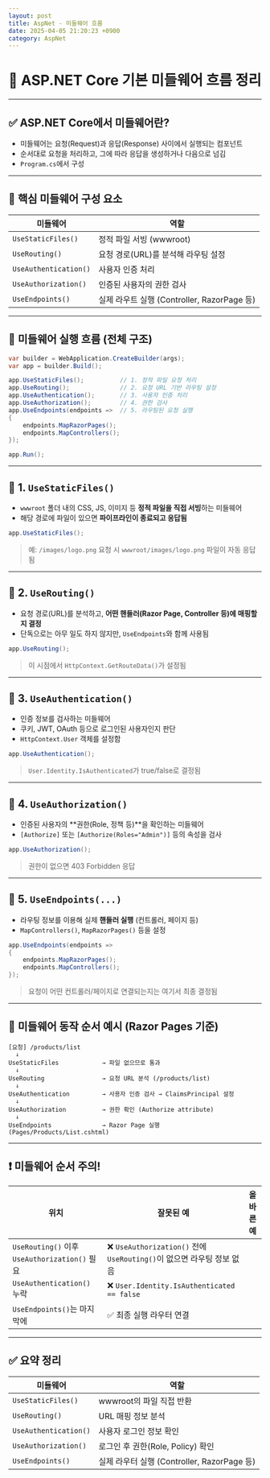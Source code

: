 ```yaml
---
layout: post
title: AspNet - 미들웨어 흐름
date: 2025-04-05 21:20:23 +0900
category: AspNet
---
```

# 🔄 ASP.NET Core 기본 미들웨어 흐름 정리

---

## ✅ ASP.NET Core에서 미들웨어란?

- 미들웨어는 요청(Request)과 응답(Response) 사이에서 실행되는 컴포넌트
- 순서대로 요청을 처리하고, 그에 따라 응답을 생성하거나 다음으로 넘김
- `Program.cs`에서 구성

---

## 🧱 핵심 미들웨어 구성 요소

| 미들웨어            | 역할 |
|---------------------|------|
| `UseStaticFiles()`   | 정적 파일 서빙 (wwwroot) |
| `UseRouting()`       | 요청 경로(URL)를 분석해 라우팅 설정 |
| `UseAuthentication()`| 사용자 인증 처리 |
| `UseAuthorization()` | 인증된 사용자의 권한 검사 |
| `UseEndpoints()`     | 실제 라우트 실행 (Controller, RazorPage 등) |

---

## 🔁 미들웨어 실행 흐름 (전체 구조)

```csharp
var builder = WebApplication.CreateBuilder(args);
var app = builder.Build();

app.UseStaticFiles();          // 1. 정적 파일 요청 처리
app.UseRouting();              // 2. 요청 URL 기반 라우팅 설정
app.UseAuthentication();       // 3. 사용자 인증 처리
app.UseAuthorization();        // 4. 권한 검사
app.UseEndpoints(endpoints =>  // 5. 라우팅된 요청 실행
{
    endpoints.MapRazorPages();
    endpoints.MapControllers();
});

app.Run();
```

---

## 🧭 1. `UseStaticFiles()`

- `wwwroot` 폴더 내의 CSS, JS, 이미지 등 **정적 파일을 직접 서빙**하는 미들웨어
- 해당 경로에 파일이 있으면 **파이프라인이 종료되고 응답됨**

```csharp
app.UseStaticFiles();
```

> 예: `/images/logo.png` 요청 시 `wwwroot/images/logo.png` 파일이 자동 응답됨

---

## 🧭 2. `UseRouting()`

- 요청 경로(URL)를 분석하고, **어떤 핸들러(Razor Page, Controller 등)에 매핑할지 결정**
- 단독으로는 아무 일도 하지 않지만, `UseEndpoints`와 함께 사용됨

```csharp
app.UseRouting();
```

> 이 시점에서 `HttpContext.GetRouteData()`가 설정됨

---

## 🧭 3. `UseAuthentication()`

- 인증 정보를 검사하는 미들웨어
- 쿠키, JWT, OAuth 등으로 로그인된 사용자인지 판단
- `HttpContext.User` 객체를 설정함

```csharp
app.UseAuthentication();
```

> `User.Identity.IsAuthenticated`가 true/false로 결정됨

---

## 🧭 4. `UseAuthorization()`

- 인증된 사용자의 **권한(Role, 정책 등)**을 확인하는 미들웨어
- `[Authorize]` 또는 `[Authorize(Roles="Admin")]` 등의 속성을 검사

```csharp
app.UseAuthorization();
```

> 권한이 없으면 403 Forbidden 응답

---

## 🧭 5. `UseEndpoints(...)`

- 라우팅 정보를 이용해 실제 **핸들러 실행** (컨트롤러, 페이지 등)
- `MapControllers()`, `MapRazorPages()` 등을 설정

```csharp
app.UseEndpoints(endpoints =>
{
    endpoints.MapRazorPages();
    endpoints.MapControllers();
});
```

> 요청이 어떤 컨트롤러/페이지로 연결되는지는 여기서 최종 결정됨

---

## 🔄 미들웨어 동작 순서 예시 (Razor Pages 기준)

```text
[요청] /products/list
  ↓
UseStaticFiles            → 파일 없으므로 통과
  ↓
UseRouting                → 요청 URL 분석 (/products/list)
  ↓
UseAuthentication         → 사용자 인증 검사 → ClaimsPrincipal 설정
  ↓
UseAuthorization          → 권한 확인 (Authorize attribute)
  ↓
UseEndpoints              → Razor Page 실행 (Pages/Products/List.cshtml)
```

---

## ❗ 미들웨어 순서 주의!

| 위치 | 잘못된 예 | 올바른 예 |
|------|------------|------------|
| `UseRouting()` 이후 `UseAuthorization()` 필요 | ❌ `UseAuthorization()` 전에 `UseRouting()`이 없으면 라우팅 정보 없음 |
| `UseAuthentication()` 누락 | ❌ `User.Identity.IsAuthenticated == false` |
| `UseEndpoints()`는 마지막에 | ✅ 최종 실행 라우터 연결 |

---

## ✅ 요약 정리

| 미들웨어           | 역할 |
|--------------------|------|
| `UseStaticFiles()`  | wwwroot의 파일 직접 반환 |
| `UseRouting()`      | URL 매핑 정보 분석 |
| `UseAuthentication()`| 사용자 로그인 정보 확인 |
| `UseAuthorization()`| 로그인 후 권한(Role, Policy) 확인 |
| `UseEndpoints()`    | 실제 라우터 실행 (Controller, RazorPage 등) |